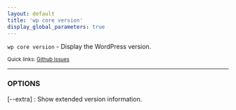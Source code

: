 ```yaml
---
layout: default
title: 'wp core version'
display_global_parameters: true
---
```


`wp core version` - Display the WordPress version.

<small>Quick links: <a href="https://github.com/wp-cli/wp-cli/issues?q=is%3Aopen+label%3Acommand%3Aversion+sort%3Aupdated-desc">Github issues</a></small>

<hr />

### OPTIONS

[\--extra]
: Show extended version information.



